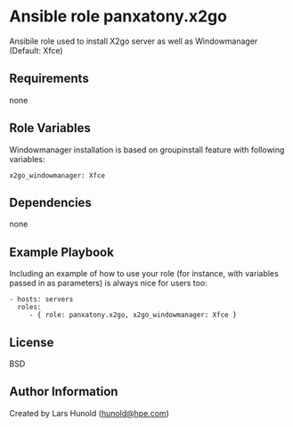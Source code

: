 Ansible role panxatony.x2go
=========

Ansibile role used to install X2go server as well as Windowmanager (Default: Xfce)

Requirements
------------

none

Role Variables
--------------

Windowmanager installation is based on groupinstall feature with following variables:

    x2go_windowmanager: Xfce

Dependencies
------------

none

Example Playbook
----------------

Including an example of how to use your role (for instance, with variables passed in as parameters) is always nice for users too:

    - hosts: servers
      roles:
         - { role: panxatony.x2go, x2go_windowmanager: Xfce }

License
-------

BSD

Author Information
------------------

Created by Lars Hunold (hunold@hpe.com)
